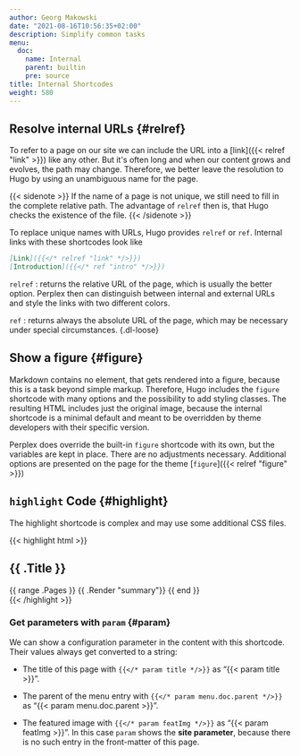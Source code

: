 ```yaml
---
author: Georg Makowski
date: "2021-08-16T10:56:35+02:00"
description: Simplify common tasks
menu:
  doc:
    name: Internal
    parent: builtin
    pre: source
title: Internal Shortcodes
weight: 580
---
```


## Resolve internal URLs {#relref}

To refer to a page on our site we can include the URL into a [link]({{< relref "link" >}}) like any other. But it's often long and when our content grows and evolves, the path may change. Therefore, we better leave the resolution to Hugo by using an unambiguous name for the page.

{{< sidenote >}}
If the name of a page is not unique, we still need to fill in the complete relative path. The advantage of `relref` then is, that Hugo checks the existence of the file.
{{< /sidenote >}}

To replace unique names with URLs, Hugo provides `relref` or `ref`. Internal links with these shortcodes look like

```md
[Link]({{</* relref "link" */>}})
[Introduction]({{</* ref "intro" */>}})
```

`relref`
: returns the relative URL of the page, which is usually the better option. Perplex then can distinguish between internal and external URLs and style the links with two different colors.

`ref`
: returns always the absolute URL of the page, which may be necessary under special circumstances.
{.dl-loose}

## Show a figure {#figure}

Markdown contains no element, that gets rendered into a figure, because this is a task beyond simple markup. Therefore, Hugo includes the `figure` shortcode with many options and the possibility to add styling classes. The resulting HTML includes just the original image, because the internal shortcode is a minimal default and meant to be overridden by theme developers with their specific version.

Perplex does override the built-in `figure` shortcode with its own, but the variables are kept in place. There are no adjustments necessary. Additional options are presented on the page for the theme [`figure`]({{< relref "figure" >}})

## `highlight` Code {#highlight}

The highlight shortcode is complex and may use some additional CSS files.

{{< highlight html >}}
<section id="main">
  <div>
   <h1 id="title">{{ .Title }}</h1>
    {{ range .Pages }}
        {{ .Render "summary"}}
    {{ end }}
  </div>
</section>
{{< /highlight >}}

### Get parameters with `param` {#param}

We can show a configuration parameter in the content with this shortcode. Their values always get converted to a string:

- The title of this page with `{{</* param title */>}}` as “{{< param title >}}”.

- The parent of the menu entry with `{{</* param menu.doc.parent */>}}` as “{{< param menu.doc.parent >}}”.

- The featured image with `{{</* param featImg */>}}` as “{{< param featImg >}}”. In this case `param` shows the **site parameter**, because there is no such entry in the front-matter of this page.

[hugofigure]: https://gohugo.io/content-management/shortcodes/#figure
